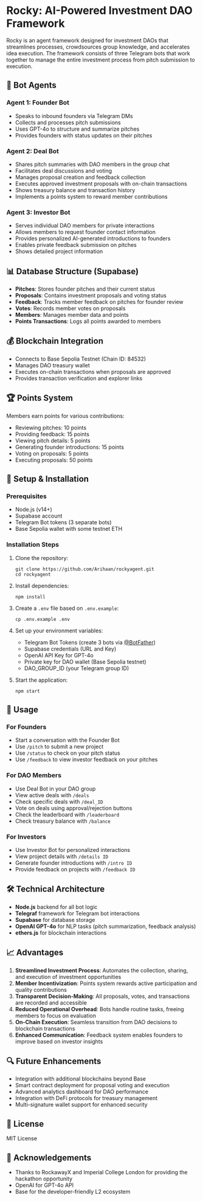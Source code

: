 # Rocky: AI-Powered Investment DAO Framework

Rocky is an agent framework designed for investment DAOs that streamlines processes, crowdsources group knowledge, and accelerates idea execution. The framework consists of three Telegram bots that work together to manage the entire investment process from pitch submission to execution.

## 🤖 Bot Agents

### Agent 1: Founder Bot
- Speaks to inbound founders via Telegram DMs
- Collects and processes pitch submissions
- Uses GPT-4o to structure and summarize pitches
- Provides founders with status updates on their pitches

### Agent 2: Deal Bot
- Shares pitch summaries with DAO members in the group chat
- Facilitates deal discussions and voting
- Manages proposal creation and feedback collection
- Executes approved investment proposals with on-chain transactions
- Shows treasury balance and transaction history
- Implements a points system to reward member contributions

### Agent 3: Investor Bot
- Serves individual DAO members for private interactions
- Allows members to request founder contact information
- Provides personalized AI-generated introductions to founders
- Enables private feedback submission on pitches
- Shows detailed project information

## 📊 Database Structure (Supabase)

- **Pitches**: Stores founder pitches and their current status
- **Proposals**: Contains investment proposals and voting status
- **Feedback**: Tracks member feedback on pitches for founder review
- **Votes**: Records member votes on proposals
- **Members**: Manages member data and points
- **Points Transactions**: Logs all points awarded to members

## 💰 Blockchain Integration

- Connects to Base Sepolia Testnet (Chain ID: 84532)
- Manages DAO treasury wallet
- Executes on-chain transactions when proposals are approved
- Provides transaction verification and explorer links

## 🏆 Points System

Members earn points for various contributions:
- Reviewing pitches: 10 points
- Providing feedback: 15 points
- Viewing pitch details: 5 points
- Generating founder introductions: 15 points
- Voting on proposals: 5 points
- Executing proposals: 50 points

## 🔧 Setup & Installation

### Prerequisites
- Node.js (v14+)
- Supabase account
- Telegram Bot tokens (3 separate bots)
- Base Sepolia wallet with some testnet ETH

### Installation Steps

1. Clone the repository:
   ```
   git clone https://github.com/Arihaan/rockyagent.git
   cd rockyagent
   ```

2. Install dependencies:
   ```
   npm install
   ```

3. Create a `.env` file based on `.env.example`:
   ```
   cp .env.example .env
   ```

4. Set up your environment variables:
   - Telegram Bot Tokens (create 3 bots via [@BotFather](https://t.me/BotFather))
   - Supabase credentials (URL and Key)
   - OpenAI API Key for GPT-4o
   - Private key for DAO wallet (Base Sepolia testnet)
   - DAO_GROUP_ID (your Telegram group ID)

5. Start the application:
   ```
   npm start
   ```

## 📱 Usage

### For Founders
- Start a conversation with the Founder Bot
- Use `/pitch` to submit a new project
- Use `/status` to check on your pitch status
- Use `/feedback` to view investor feedback on your pitches

### For DAO Members
- Use Deal Bot in your DAO group
- View active deals with `/deals`
- Check specific deals with `/deal_ID`
- Vote on deals using approval/rejection buttons
- Check the leaderboard with `/leaderboard`
- Check treasury balance with `/balance`

### For Investors
- Use Investor Bot for personalized interactions
- View project details with `/details ID`
- Generate founder introductions with `/intro ID`
- Provide feedback on projects with `/feedback ID`

## 🛠️ Technical Architecture

- **Node.js** backend for all bot logic
- **Telegraf** framework for Telegram bot interactions
- **Supabase** for database storage
- **OpenAI GPT-4o** for NLP tasks (pitch summarization, feedback analysis)
- **ethers.js** for blockchain interactions

## 📈 Advantages

1. **Streamlined Investment Process**: Automates the collection, sharing, and execution of investment opportunities
2. **Member Incentivization**: Points system rewards active participation and quality contributions
3. **Transparent Decision-Making**: All proposals, votes, and transactions are recorded and accessible
4. **Reduced Operational Overhead**: Bots handle routine tasks, freeing members to focus on evaluation
5. **On-Chain Execution**: Seamless transition from DAO decisions to blockchain transactions
6. **Enhanced Communication**: Feedback system enables founders to improve based on investor insights

## 🔍 Future Enhancements

- Integration with additional blockchains beyond Base
- Smart contract deployment for proposal voting and execution
- Advanced analytics dashboard for DAO performance
- Integration with DeFi protocols for treasury management
- Multi-signature wallet support for enhanced security

## 📄 License

MIT License

## 🙏 Acknowledgements

- Thanks to RockawayX and Imperial College London for providing the hackathon opportunity
- OpenAI for GPT-4o API
- Base for the developer-friendly L2 ecosystem 